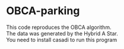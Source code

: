 # OBCA-parking
This code reproduces the OBCA algorithm.\
The data was generated by the Hybrid A Star.\
You need to install casadi to run this program
